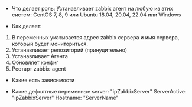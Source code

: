 - Что делает роль:
Устанавливает zabbix агент на любую из этих систем: CentOS 7, 8, 9 или Ubuntu 18.04, 20.04, 22.04 или Windows


- Как делает:
1) В переменных указывается адрес zabbix сервера и имя сервера, который будет мониториться.
2) Устанавливает репозиторий (принудительно)
3) Устанавливает Агента
4) Обновляет конфиг
5) Рестарт zabbix-agent

- Какие есть зависимости


- Какие дефолтные переменные
server: "ipZabbixServer"
ServerActive: "ipZabbixServer"
Hostname: "ServerName"